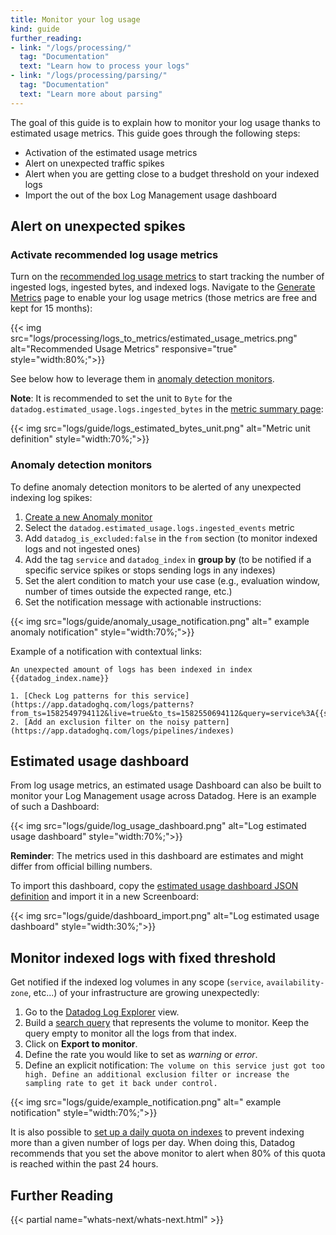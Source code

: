 ```yaml
---
title: Monitor your log usage
kind: guide
further_reading:
- link: "/logs/processing/"
  tag: "Documentation"
  text: "Learn how to process your logs"
- link: "/logs/processing/parsing/"
  tag: "Documentation"
  text: "Learn more about parsing"
---
```


The goal of this guide is to explain how to monitor your log usage thanks to estimated usage metrics. This guide goes through the following steps:

* Activation of the estimated usage metrics
* Alert on unexpected traffic spikes
* Alert when you are getting close to a budget threshold on your indexed logs
* Import the out of the box Log Management usage dashboard

## Alert on unexpected spikes

### Activate recommended log usage metrics

Turn on the [recommended log usage metrics][4] to start tracking the number of ingested logs, ingested bytes, and indexed logs. Navigate to the [Generate Metrics][5] page to enable your log usage metrics (those metrics are free and kept for 15 months):

{{< img src="logs/processing/logs_to_metrics/estimated_usage_metrics.png" alt="Recommended Usage Metrics" responsive="true" style="width:80%;">}}

See below how to leverage them in [anomaly detection monitors][6].

**Note**: It is recommended to set the unit to `Byte` for the `datadog.estimated_usage.logs.ingested_bytes` in the [metric summary page][7]:

{{< img src="logs/guide/logs_estimated_bytes_unit.png" alt="Metric unit definition"  style="width:70%;">}}

### Anomaly detection monitors

To define anomaly detection monitors to be alerted of any unexpected indexing log spikes:

1. [Create a new Anomaly monitor][8]
2. Select the `datadog.estimated_usage.logs.ingested_events` metric
3. Add `datadog_is_excluded:false` in the `from` section (to monitor indexed logs and not ingested ones)
4. Add the tag `service` and `datadog_index` in **group by** (to be notified if a specific service spikes or stops sending logs in any indexes)
5. Set the alert condition to match your use case (e.g., evaluation window, number of times outside the expected range, etc.)
6. Set the notification message with actionable instructions:

{{< img src="logs/guide/anomaly_usage_notification.png" alt=" example anomaly notification"  style="width:70%;">}}

Example of a notification with contextual links:

```text
An unexpected amount of logs has been indexed in index {{datadog_index.name}}

1. [Check Log patterns for this service](https://app.datadoghq.com/logs/patterns?from_ts=1582549794112&live=true&to_ts=1582550694112&query=service%3A{{service.name}})
2. [Add an exclusion filter on the noisy pattern](https://app.datadoghq.com/logs/pipelines/indexes)
```

## Estimated usage dashboard

From log usage metrics, an estimated usage Dashboard can also be built to monitor your Log Management usage across Datadog. Here is an example of such a Dashboard:

{{< img src="logs/guide/log_usage_dashboard.png" alt="Log estimated usage dashboard"  style="width:70%;">}}

**Reminder**: The metrics used in this dashboard are estimates and might differ from official billing numbers.

To import this dashboard, copy the [estimated usage dashboard JSON definition][9] and import it in a new Screenboard:

{{< img src="logs/guide/dashboard_import.png" alt="Log estimated usage dashboard"  style="width:30%;">}}

## Monitor indexed logs with fixed threshold

Get notified if the indexed log volumes in any scope (`service`, `availability-zone`, etc...) of your infrastructure are growing unexpectedly:

1. Go to the [Datadog Log Explorer][1] view.
2. Build a [search query][2] that represents the volume to monitor. Keep the query empty to monitor all the logs from that index.
3. Click on **Export to monitor**.
4. Define the rate you would like to set as *warning* or *error*.
5. Define an explicit notification: `The volume on this service just got too high. Define an additional exclusion filter or increase the sampling rate to get it back under control.`

{{< img src="logs/guide/example_notification.png" alt=" example notification"  style="width:70%;">}}

It is also possible to [set up a daily quota on indexes][3] to prevent indexing more than a given number of logs per day. When doing this, Datadog recommends that you set the above monitor to alert when 80% of this quota is reached within the past 24 hours.

## Further Reading

{{< partial name="whats-next/whats-next.html" >}}

[1]: https://app.datadoghq.com/logs
[2]: /logs/explorer/search/
[3]: /logs/indexes/#set-daily-quota
[4]: /logs/logs_to_metrics/#recommended-usage-metrics
[5]: https://app.datadoghq.com/logs/pipelines/generate-metrics
[6]: /monitors/monitor_types/anomaly/
[7]: https://app.datadoghq.com/metric/summary?filter=datadog.estimated_usage.logs.ingested_bytes&metric=datadog.estimated_usage.logs.ingested_bytes
[8]: https://app.datadoghq.com/monitors#create/anomaly
[9]: /resources/json/estimated_log_usage_dashboard_configuration.json
